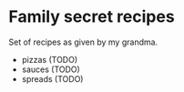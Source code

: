 # Family secret recipes

Set of recipes as given by my grandma.  

- pizzas (TODO)
- sauces (TODO)
- spreads (TODO)